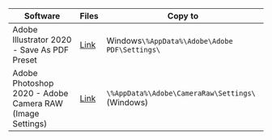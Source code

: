|Software|Files|Copy to<br>
|---|---|---|
|Adobe Illustrator 2020 - Save As PDF Preset|[Link](https://github.com/sergebro/dotfiles/tree/main/adobe-illustrator-pdf-win)|Windows```\%AppData%\Adobe\Adobe PDF\Settings\```
|Adobe Photoshop 2020 - Adobe Camera RAW (Image Settings)|[Link](https://github.com/sergebro/dotfiles/tree/main/adobe-photoshop-acr-win)|```\%AppData%\Adobe\CameraRaw\Settings\``` (Windows)